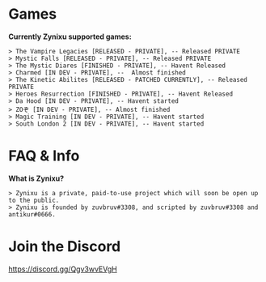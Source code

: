 # Games

**Currently Zynixu supported games:**

    > The Vampire Legacies [RELEASED - PRIVATE], -- Released PRIVATE
    > Mystic Falls [RELEASED - PRIVATE], -- Released PRIVATE
    > The Mystic Diares [FINISHED - PRIVATE], -- Havent Released
    > Charmed [IN DEV - PRIVATE], --  Almost finished
    > The Kinetic Abilites [RELEASED - PATCHED CURRENTLY], -- Released PRIVATE
    > Heroes Resurrection [FINISHED - PRIVATE], -- Havent Released
    > Da Hood [IN DEV - PRIVATE], -- Havent started
    > ZOぞ [IN DEV - PRIVATE], -- Almost finished
    > Magic Training [IN DEV - PRIVATE], -- Havent started
    > South London 2 [IN DEV - PRIVATE], -- Havent started
    
# FAQ & Info

**What is Zynixu?**

    > Zynixu is a private, paid-to-use project which will soon be open up to the public.
    > Zynixu is founded by zuvbruv#3308, and scripted by zuvbruv#3308 and antikur#0666.
    
# Join the Discord

https://discord.gg/Qgv3wvEVgH
